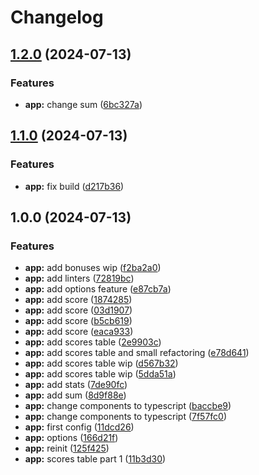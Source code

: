 # Changelog

## [1.2.0](https://github.com/furdzik/IF.DiceTable/compare/v1.1.0...v1.2.0) (2024-07-13)


### Features

* **app:** change sum ([6bc327a](https://github.com/furdzik/IF.DiceTable/commit/6bc327aba4f315dfb6a505d0bcda03a95846421b))

## [1.1.0](https://github.com/furdzik/IF.DiceTable/compare/v1.0.0...v1.1.0) (2024-07-13)


### Features

* **app:** fix build ([d217b36](https://github.com/furdzik/IF.DiceTable/commit/d217b366d718e4ed1bb4aeac30209ca21a3c3c9a))

## 1.0.0 (2024-07-13)


### Features

* **app:** add bonuses wip ([f2ba2a0](https://github.com/furdzik/IF.DiceTable/commit/f2ba2a0976d5a7e5206a0ca9341d55471c6270aa))
* **app:** add linters ([72819bc](https://github.com/furdzik/IF.DiceTable/commit/72819bc8e5e805e20a7b9b1c9c42a2d0681374c3))
* **app:** add options feature ([e87cb7a](https://github.com/furdzik/IF.DiceTable/commit/e87cb7aefd5c67c84d6ec180516264ac8a450a48))
* **app:** add score ([1874285](https://github.com/furdzik/IF.DiceTable/commit/1874285c16bbe8374a0e9f94ad3f2da111f3a2eb))
* **app:** add score ([03d1907](https://github.com/furdzik/IF.DiceTable/commit/03d1907d3ac17f26396144dc8c519a3f46e5acf7))
* **app:** add score ([b5cb619](https://github.com/furdzik/IF.DiceTable/commit/b5cb61934aea805b315edaf1ba377f0617b65ed9))
* **app:** add score ([eaca933](https://github.com/furdzik/IF.DiceTable/commit/eaca933c441225214c5eba0c01dc2ae0ab5e093b))
* **app:** add scores table ([2e9903c](https://github.com/furdzik/IF.DiceTable/commit/2e9903c42e6cf0d6334087a1925a473b09f941fd))
* **app:** add scores table and small refactoring ([e78d641](https://github.com/furdzik/IF.DiceTable/commit/e78d64104887ed4143c03ec4e687edd6b8bf9b56))
* **app:** add scores table wip ([d567b32](https://github.com/furdzik/IF.DiceTable/commit/d567b32dbcb3cc26690d62bede83a2ca8fb08e3f))
* **app:** add scores table wip ([5dda51a](https://github.com/furdzik/IF.DiceTable/commit/5dda51ac2800c3d3935e0902c64ab45274a6bb26))
* **app:** add stats ([7de90fc](https://github.com/furdzik/IF.DiceTable/commit/7de90fccb0ba33582e3c6e7b7bccb5948d9db0e6))
* **app:** add sum ([8d9f88e](https://github.com/furdzik/IF.DiceTable/commit/8d9f88e4db20592c11462689ff23bb66f0615746))
* **app:** change components to typescript ([baccbe9](https://github.com/furdzik/IF.DiceTable/commit/baccbe9b507e4262c77c7879dc82aa782777b8da))
* **app:** change components to typescript ([7f57fc0](https://github.com/furdzik/IF.DiceTable/commit/7f57fc0243c90eccc673a314d0bc4b9f0f6bed9d))
* **app:** first config ([11dcd26](https://github.com/furdzik/IF.DiceTable/commit/11dcd2676580c6501720e281be76e73094516bc4))
* **app:** options ([166d21f](https://github.com/furdzik/IF.DiceTable/commit/166d21f8025d1f74dd5c2748cf8451f8ad90667f))
* **app:** reinit ([125f425](https://github.com/furdzik/IF.DiceTable/commit/125f425c86423542ff1d09c906e28c5db124f4b1))
* **app:** scores table part 1 ([11b3d30](https://github.com/furdzik/IF.DiceTable/commit/11b3d30e23ad5df6c57e7429eba0518f656dd367))

